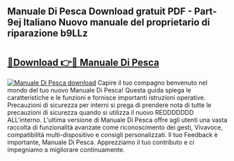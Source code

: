 ## Manuale Di Pesca Download gratuit PDF - Part-9ej Italiano Nuovo manuale del proprietario di riparazione b9LLz

# <h2><a href="http://dfafl5.blite.top/?on=Manuale+Di+Pesca">🔗Download 👉🔴 Manuale Di Pesca</a></h2>

[![Manuale Di Pesca download](https://i.imgur.com/lujVjoI.png)](http://dfafl5.blite.top/?on=Manuale+Di+Pesca)
Capire il tuo compagno benvenuto nel mondo del tuo nuovo Manuale Di Pesca! Questa guida spiega le caratteristiche e le funzioni e fornisce importanti istruzioni operative. Precauzioni di sicurezza per interni si prega di prendere nota di tutte le precauzioni di sicurezza quando si utilizza il nuovo REDDDDDDD ALL'interno. L'ultima versione di Manuale Di Pesca offre agli utenti una vasta raccolta di funzionalità avanzate come riconoscimento dei gesti, Vivavoce, compatibilità multi-dispositivo e consigli personalizzati. Il tuo Feedback è importante, Manuale Di Pesca. Apprezziamo il tuo contributo e ci impegniamo a migliorare continuamente.
